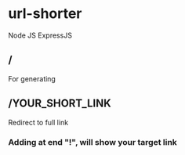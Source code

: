 # url-shorter
Node JS
ExpressJS

## /
For generating

## /YOUR_SHORT_LINK
Redirect to full link
### Adding at end "!", will show your target link
